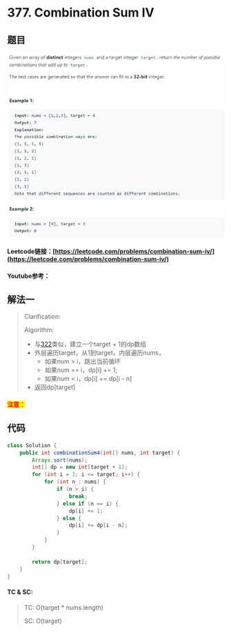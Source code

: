 # 377. Combination Sum IV

## 题目

![](<../../.gitbook/assets/image (34) (1) (1).png>)

#### Leetcode链接：[https://leetcode.com/problems/combination-sum-iv/](https://leetcode.com/problems/combination-sum-iv/)

#### Youtube参考：

## 解法一

> Clarification:&#x20;
>
> Algorithm:&#x20;
>
> * 与[322](322.-coin-change.md)类似，建立一个target + 1的dp数组
> * 外层遍历target，从1到target，内层遍历nums，
>   * 如果num > i，跳出当前循环
>   * 如果num == i，dp\[i] += 1;
>   * 如果num < i，dp\[i] += dp\[i - n]
> * 返回dp\[target]

#### <mark style="color:red;">注意：</mark>

## 代码

```java
class Solution {
    public int combinationSum4(int[] nums, int target) {
        Arrays.sort(nums);
        int[] dp = new int[target + 1];
        for (int i = 1; i <= target; i++) {
            for (int n : nums) {
                if (n > i) {
                    break;
                } else if (n == i) {
                    dp[i] += 1;
                } else {
                    dp[i] += dp[i - n];
                }
            }
        }
        
        return dp[target];
    }
}
```

#### TC & SC:&#x20;

> TC: O(target \* nums.length)
>
> SC: O(target)
